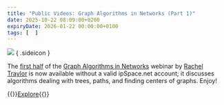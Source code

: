 ```yaml
---
title: "Public Videos: Graph Algorithms in Networks (Part 1)"
date: 2025-10-22 08:09:00+0200
expiryDate: 2026-01-22 00:00:00+0100
tags: [  ]
---
```

![](/2024/05/dalle-graph-math.jpeg)
{ .sideicon }

The [first half](https://my.ipspace.net/bin/list?id=Algorithms#TREE) of the [Graph Algorithms in Networks](https://my.ipspace.net/bin/list?id=Algorithms) webinar by [Rachel Traylor](https://www.ipspace.net/Author:Rachel_Traylor) is now available without a valid ipSpace.net account; it discusses algorithms dealing with trees, paths, and finding centers of graphs. Enjoy!

{{<jump>}}[Explore](https://my.ipspace.net/bin/list?id=Algorithms#TREE){{</jump>}}